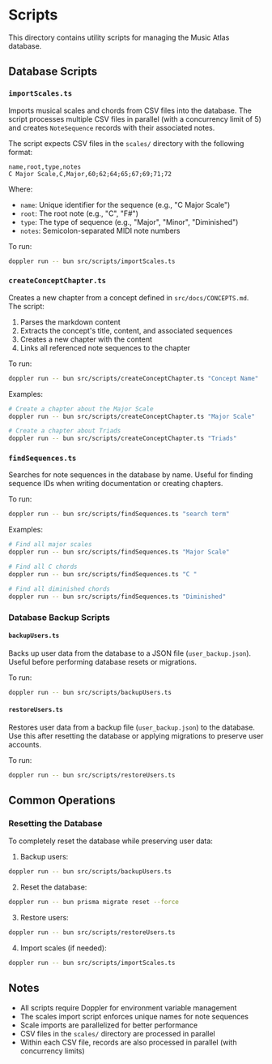 # Scripts

This directory contains utility scripts for managing the Music Atlas database.

## Database Scripts

### `importScales.ts`

Imports musical scales and chords from CSV files into the database. The script processes multiple CSV files in parallel (with a concurrency limit of 5) and creates `NoteSequence` records with their associated notes.

The script expects CSV files in the `scales/` directory with the following format:

```csv
name,root,type,notes
C Major Scale,C,Major,60;62;64;65;67;69;71;72
```

Where:

- `name`: Unique identifier for the sequence (e.g., "C Major Scale")
- `root`: The root note (e.g., "C", "F#")
- `type`: The type of sequence (e.g., "Major", "Minor", "Diminished")
- `notes`: Semicolon-separated MIDI note numbers

To run:

```bash
doppler run -- bun src/scripts/importScales.ts
```

### `createConceptChapter.ts`

Creates a new chapter from a concept defined in `src/docs/CONCEPTS.md`. The script:

1. Parses the markdown content
2. Extracts the concept's title, content, and associated sequences
3. Creates a new chapter with the content
4. Links all referenced note sequences to the chapter

To run:

```bash
doppler run -- bun src/scripts/createConceptChapter.ts "Concept Name"
```

Examples:

```bash
# Create a chapter about the Major Scale
doppler run -- bun src/scripts/createConceptChapter.ts "Major Scale"

# Create a chapter about Triads
doppler run -- bun src/scripts/createConceptChapter.ts "Triads"
```

### `findSequences.ts`

Searches for note sequences in the database by name. Useful for finding sequence IDs when writing documentation or creating chapters.

To run:

```bash
doppler run -- bun src/scripts/findSequences.ts "search term"
```

Examples:

```bash
# Find all major scales
doppler run -- bun src/scripts/findSequences.ts "Major Scale"

# Find all C chords
doppler run -- bun src/scripts/findSequences.ts "C "

# Find all diminished chords
doppler run -- bun src/scripts/findSequences.ts "Diminished"
```

### Database Backup Scripts

#### `backupUsers.ts`

Backs up user data from the database to a JSON file (`user_backup.json`). Useful before performing database resets or migrations.

To run:

```bash
doppler run -- bun src/scripts/backupUsers.ts
```

#### `restoreUsers.ts`

Restores user data from a backup file (`user_backup.json`) to the database. Use this after resetting the database or applying migrations to preserve user accounts.

To run:

```bash
doppler run -- bun src/scripts/restoreUsers.ts
```

## Common Operations

### Resetting the Database

To completely reset the database while preserving user data:

1. Backup users:

```bash
doppler run -- bun src/scripts/backupUsers.ts
```

2. Reset the database:

```bash
doppler run -- bun prisma migrate reset --force
```

3. Restore users:

```bash
doppler run -- bun src/scripts/restoreUsers.ts
```

4. Import scales (if needed):

```bash
doppler run -- bun src/scripts/importScales.ts
```

## Notes

- All scripts require Doppler for environment variable management
- The scales import script enforces unique names for note sequences
- Scale imports are parallelized for better performance
- CSV files in the `scales/` directory are processed in parallel
- Within each CSV file, records are also processed in parallel (with concurrency limits)
